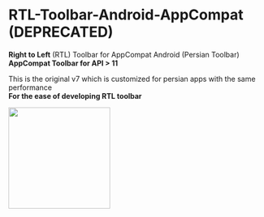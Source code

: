# RTL-Toolbar-Android-AppCompat (DEPRECATED)
<b>Right to Left</b> (RTL) Toolbar for AppCompat  Android (Persian Toolbar)
<br/>
<b>AppCompat Toolbar for API > 11</b>

This is the original v7 which is customized for persian apps with the same performance
<br/>
<b>For the ease of developing RTL toolbar</b>


<img src="https://github.com/arashsammak/RTL-Toolbar-Android-AppCompat/blob/master/screenshot/screenshot.png" width="200px"  />


